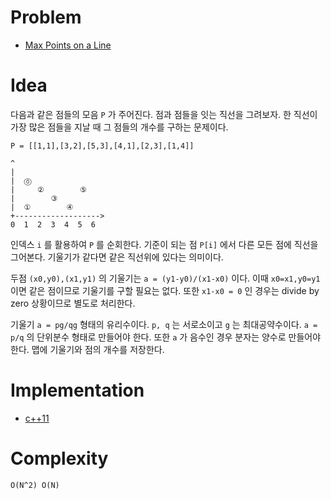 # Problem

* [ Max Points on a Line](https://leetcode.com/problems/max-points-on-a-line/)

# Idea

다음과 같은 점들의 모음 `P` 가 주어진다.
점과 점들을 잇는 직선을 그려보자. 한 직선이 가장 많은 
점들을 지날 때 그 점들의 개수를 구하는 문제이다.

```
P = [[1,1],[3,2],[5,3],[4,1],[2,3],[1,4]]

^
|
|  ⓪
|     ②        ⑤
|        ③
|  ①        ④
+------------------->
0  1  2  3  4  5  6
```

인덱스 `i` 를 활용하여 `P` 를 순회한다. 기준이 되는 점 `P[i]` 에서
다른 모든 점에 직선을 그어본다. 기울기가 같다면 같은 직선위에
있다는 의미이다. 

두점 `(x0,y0),(x1,y1)` 의 기울기는 `a = (y1-y0)/(x1-x0)` 이다.
이때 `x0=x1,y0=y1` 이면 같은 점이므로 기울기를 구할 필요는 없다.
또한 `x1-x0 = 0` 인 경우는 divide by zero 상황이므로 별도로 처리한다. 

기울기 `a = pg/qg` 형태의 유리수이다. `p, q` 는 서로소이고 `g` 는 최대공약수이다.
`a = p/q` 의 단위분수 형태로 만들어야 한다. 또한 `a` 가 음수인 경우
분자는 양수로 만들어야 한다. 맵에 기울기와 점의 개수를 저장한다.

# Implementation

* [c++11](a.cpp)

# Complexity

```
O(N^2) O(N)
```
